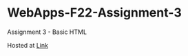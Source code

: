 # WebApps-F22-Assignment-3
Assignment 3 - Basic HTML

Hosted at [Link](https://44-563-web-apps-f22.github.io/44563-webapps-assignment-3-chnagaakhil/index.html)